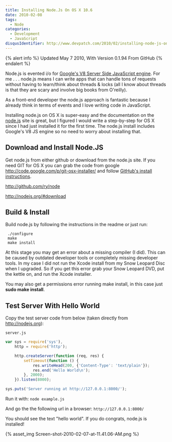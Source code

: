 ```yaml
---
title: Installing Node.Js On OS X 10.6
date: 2010-02-08
tags:
  - Node
categories:
  - Development
  - JavaScript
disqusIdentifier: http://www.devpatch.com/2010/02/installing-node-js-on-os-x-10-6
---
```


{% alert info %}
  Updated May 7 2010, With Version 0.1.94 From GitHub
{% endalert %}

Node.js is evented i/o for <a href="http://code.google.com/p/v8/">Google's V8 Server Side JavaScript engine</a>. For me . . . node.js means I can write apps that can handle tons of requests without having to learn/think about threads & locks (all I know about threads is that they are scary and involve big books from O'reilly).

As a front-end developer the node.js approach is fantastic because I already think in terms of events and I love writing code in JavaScript.

Installing node.js on OS X is super-easy and the documentation on the <a href="http://nodejs.org/">node.js</a> site is great, but I figured I would write a step-by-step for OS X since I had just installed it for the first time. The node.js install includes Google's V8 JS engine so no need to worry about installing that.

<!-- more -->

## Download and Install Node.JS
Get node.js from either github or download from the node.js site. If you need GIT for OS X you can grab the code from google <a href="http://code.google.com/p/git-osx-installer/">http://code.google.com/p/git-osx-installer/</a> and follow <a href="http://help.github.com/mac-git-installation/">GitHub's install instructions</a>.

<a href="http://github.com/ry/node">http://github.com/ry/node</a>

<a href="http://nodejs.org/#download">http://nodejs.org/#download</a>

## Build & Install
Build node.js by following the instructions in the readme or just run:

```
 ./configure
 make
 make install
```

At this stage you may get an error about a missing compiler (I did). This can be caused by outdated developer tools or completely missing developer tools. In my case I did not run the Xcode install from my Snow Leopard Disc when I upgraded. So if you get this error grab your Snow Leopard DVD, put the kettle on, and run the Xcode installer.

You may also get a permissions error running make install, in this case just **sudo make install**.

## Test Server With Hello World

Copy the test server code from below (taken directly from<a href=" http://nodejs.org"> http://nodejs.org</a>):

`server.js`

```javascript
var sys = require('sys'),
    http = require('http');

    http.createServer(function (req, res) {
        setTimeout(function () {
            res.writeHead(200, {'Content-Type': 'text/plain'});
            res.end('Hello World\n');
        }, 2000);
    }).listen(8000);

sys.puts('Server running at http://127.0.0.1:8000/');
```

Run it with: `node example.js`


And go the the following url in a browser: `http://127.0.0.1:8000/`


You should see the text "hello world". If you do congrats, node.js is installed!

{% asset_img Screen-shot-2010-02-07-at-11.41.06-AM.png %}

